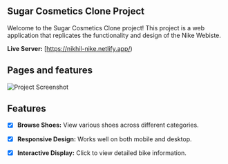## Sugar Cosmetics Clone Project

Welcome to the Sugar Cosmetics Clone project! This project is a web application that replicates the functionality and design of the Nike Webiste.



**Live Server:** [https://nikhil-nike.netlify.app/)



## Pages and features

![Project Screenshot](https://github.com/Nikhil-0200/Sugar-Cosmetics-Clone/blob/main/SUGARCOSMETICSSS.png)



## Features

- [x] **Browse Shoes:** View various shoes across different categories.
- [x] **Responsive Design:** Works well on both mobile and desktop.
- [x] **Interactive Display:** Click to view detailed bike information.



